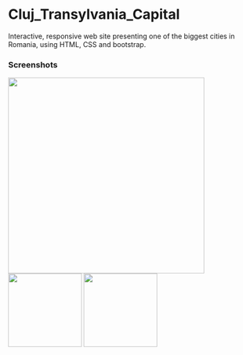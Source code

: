 # Cluj_Transylvania_Capital
Interactive, responsive web site presenting one of the biggest cities in Romania, using HTML, CSS and bootstrap.

### Screenshots
<img src="https://i.imgur.com/rxbakQy.png" width="400"> <img src="https://imgur.com/vsrazpC.png" width="150">
<img src="https://imgur.com/7txfT3L.png" width="150">

